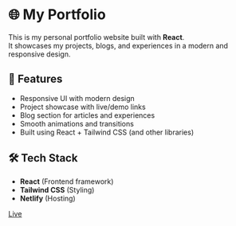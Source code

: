 # 🌐 My Portfolio

This is my personal portfolio website built with **React**.  
It showcases my projects, blogs, and experiences in a modern and responsive design.

## 🚀 Features
- Responsive UI with modern design
- Project showcase with live/demo links
- Blog section for articles and experiences
- Smooth animations and transitions
- Built using React + Tailwind CSS (and other libraries)

## 🛠️ Tech Stack
- **React** (Frontend framework)
- **Tailwind CSS** (Styling)
- **Netlify** (Hosting)
  

<a href="https://nalaka.netlify.app/" target="_blank">Live</a>

